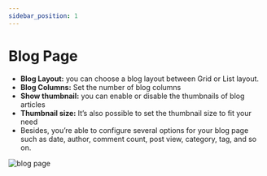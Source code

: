 ```yaml
---
sidebar_position: 1
---
```

# Blog Page

* **Blog Layout:** you can choose a blog layout between Grid or List layout.
* **Blog Columns:** Set the number of blog columns
* **Show thumbnail:** you can enable or disable the thumbnails of blog articles
* **Thumbnail size:** It’s also possible to set the thumbnail size to fit your need
* Besides, you’re able to configure several options for your blog page such as date, author, comment count, post view, category, tag, and so on.

![blog page](./img/blog-page.avif)

